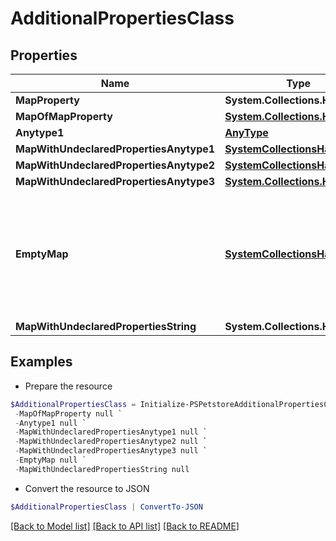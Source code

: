 # AdditionalPropertiesClass
## Properties

Name | Type | Description | Notes
------------ | ------------- | ------------- | -------------
**MapProperty** | **System.Collections.Hashtable** |  | [optional] 
**MapOfMapProperty** | [**System.Collections.Hashtable**](Map.md) |  | [optional] 
**Anytype1** | [**AnyType**](.md) |  | [optional] 
**MapWithUndeclaredPropertiesAnytype1** | [**SystemCollectionsHashtable**](.md) |  | [optional] 
**MapWithUndeclaredPropertiesAnytype2** | [**SystemCollectionsHashtable**](.md) |  | [optional] 
**MapWithUndeclaredPropertiesAnytype3** | [**System.Collections.Hashtable**](SystemCollectionsHashtable.md) |  | [optional] 
**EmptyMap** | [**SystemCollectionsHashtable**](.md) | an object with no declared properties and no undeclared properties, hence it&#39;s an empty map. | [optional] 
**MapWithUndeclaredPropertiesString** | **System.Collections.Hashtable** |  | [optional] 

## Examples

- Prepare the resource
```powershell
$AdditionalPropertiesClass = Initialize-PSPetstoreAdditionalPropertiesClass  -MapProperty null `
 -MapOfMapProperty null `
 -Anytype1 null `
 -MapWithUndeclaredPropertiesAnytype1 null `
 -MapWithUndeclaredPropertiesAnytype2 null `
 -MapWithUndeclaredPropertiesAnytype3 null `
 -EmptyMap null `
 -MapWithUndeclaredPropertiesString null
```

- Convert the resource to JSON
```powershell
$AdditionalPropertiesClass | ConvertTo-JSON
```

[[Back to Model list]](../README.md#documentation-for-models) [[Back to API list]](../README.md#documentation-for-api-endpoints) [[Back to README]](../README.md)

